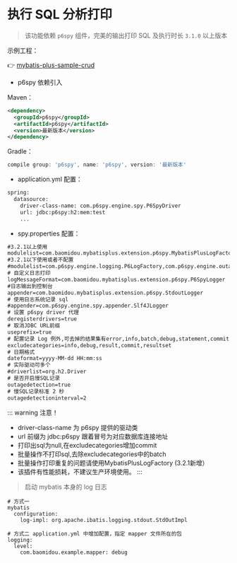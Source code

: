 # 执行 SQL 分析打印

> 该功能依赖 `p6spy` 组件，完美的输出打印 SQL 及执行时长 `3.1.0` 以上版本

示例工程：

👉 [mybatis-plus-sample-crud](https://gitee.com/baomidou/mybatis-plus-samples/tree/master/mybatis-plus-sample-crud)

- p6spy 依赖引入

Maven：

```xml
<dependency>
  <groupId>p6spy</groupId>
  <artifactId>p6spy</artifactId>
  <version>最新版本</version>
</dependency>
```
Gradle：

```groovy
compile group: 'p6spy', name: 'p6spy', version: '最新版本'
```

- application.yml 配置：

```xml
spring:
  datasource:
    driver-class-name: com.p6spy.engine.spy.P6SpyDriver
    url: jdbc:p6spy:h2:mem:test
    ...
```
- spy.properties 配置：
```xml
#3.2.1以上使用
modulelist=com.baomidou.mybatisplus.extension.p6spy.MybatisPlusLogFactory,com.p6spy.engine.outage.P6OutageFactory
#3.2.1以下使用或者不配置
#modulelist=com.p6spy.engine.logging.P6LogFactory,com.p6spy.engine.outage.P6OutageFactory
# 自定义日志打印
logMessageFormat=com.baomidou.mybatisplus.extension.p6spy.P6SpyLogger
#日志输出到控制台
appender=com.baomidou.mybatisplus.extension.p6spy.StdoutLogger
# 使用日志系统记录 sql
#appender=com.p6spy.engine.spy.appender.Slf4JLogger
# 设置 p6spy driver 代理
deregisterdrivers=true
# 取消JDBC URL前缀
useprefix=true
# 配置记录 Log 例外,可去掉的结果集有error,info,batch,debug,statement,commit,rollback,result,resultset.
excludecategories=info,debug,result,commit,resultset
# 日期格式
dateformat=yyyy-MM-dd HH:mm:ss
# 实际驱动可多个
#driverlist=org.h2.Driver
# 是否开启慢SQL记录
outagedetection=true
# 慢SQL记录标准 2 秒
outagedetectioninterval=2
```

::: warning 注意！
- driver-class-name 为 p6spy 提供的驱动类
- url 前缀为 jdbc:p6spy 跟着冒号为对应数据库连接地址
- 打印出sql为null,在excludecategories增加commit
- 批量操作不打印sql,去除excludecategories中的batch
- 批量操作打印重复的问题请使用MybatisPlusLogFactory (3.2.1新增）
- 该插件有性能损耗，不建议生产环境使用。
:::


> 启动 mybatis 本身的 log 日志

```
# 方式一
mybatis
  configuration:
    log-impl: org.apache.ibatis.logging.stdout.StdOutImpl 
    
# 方式二 application.yml 中增加配置，指定 mapper 文件所在的包
logging:
  level:
    com.baomidou.example.mapper: debug
```

